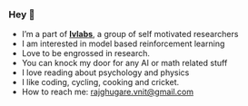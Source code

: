 ### Hey 👋

- I’m a part of **[Ivlabs](https://www.ivlabs.in/)**, a group of self motivated researchers
- I am interested in model based reinforcement learning
- Love to be engrossed in research.
- You can knock my door for any AI or math related stuff
- I love reading about psychology and physics
- I like coding, cycling, cooking and cricket.
- How to reach me: rajghugare.vnit@gmail.com
